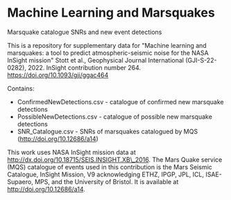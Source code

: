 # Machine Learning and Marsquakes
Marsquake catalogue SNRs and new event detections

This is a repository for supplementary data for "Machine learning and marsquakes: a tool to predict atmospheric-seismic noise for the NASA InSight mission" Stott et al., Geophysical Journal International (GJI-S-22-0282), 2022. InSight contribution number 264. https://doi.org/10.1093/gji/ggac464

Contains:
- ConfirmedNewDetections.csv - catalogue of confirmed new marsquake detections
- PossibleNewDetections.csv - catalogue of possible new marsquake detections
- SNR_Catalogue.csv - SNRs of marsquakes catalogued by MQS (http://doi.org/10.12686/a14)

This work uses NASA InSight mission data at http://dx.doi.org/10.18715/SEIS.INSIGHT.XB\_2016. The Mars Quake service (MQS) catalogue of events used in this contribution is the Mars Seismic Catalogue, InSight Mission, V9 acknowledging ETHZ, IPGP, JPL, ICL, ISAE-Supaero, MPS, and the University of Bristol. It is available at http://doi.org/10.12686/a14.
